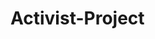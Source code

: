 # Activist-Project
<!--
    PAGE(S) NEEDS TO BE UPDATED!! (Last changed Thurs, May 13)
    What needs to be changed: Nate's Notes:
    - Change background pics to have banner separate from yellow 
    - Resize and move About ->> Donate links to rest on banner
    - Reformat pics to rest in top left corner of page where the tape is.

    Updated Contact page (html)
    Updated About page (html)
    Added NavBarPics image folder in images folder
    Updated each country's pic folder


    ADD BASE MOBILE VERSION!!!
-->
